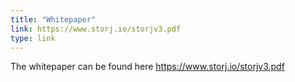 ```yaml
---
title: "Whitepaper"
link: https://www.storj.io/storjv3.pdf
type: link
---
```


The whitepaper can be found here https://www.storj.io/storjv3.pdf